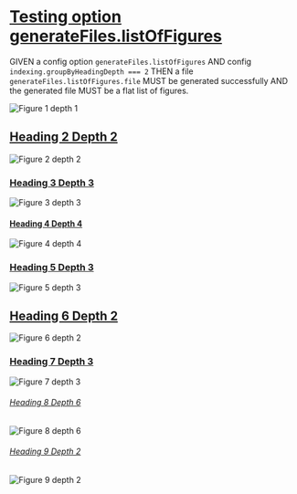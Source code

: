 # [Testing option generateFiles.listOfFigures](#testing-option-generatefileslistoffigures)

GIVEN a config option `generateFiles.listOfFigures`
AND config `indexing.groupByHeadingDepth === 2`
THEN a file `generateFiles.listOfFigures.file` MUST be generated successfully
AND the generated file MUST be a flat list of figures.

![Figure 1 depth 1][1]

## [Heading 2 Depth 2](#heading-2-depth-2)

![Figure 2 depth 2][2]

### [Heading 3 Depth 3](#heading-3-depth-3)

![Figure 3 depth 3][3]

#### [Heading 4 Depth 4](#heading-4-depth-4)

![Figure 4 depth 4][4]

### [Heading 5 Depth 3](#heading-5-depth-3)

![Figure 5 depth 3][5]

## [Heading 6 Depth 2](#heading-6-depth-2)

![Figure 6 depth 2][6]

### [Heading 7 Depth 3](#heading-7-depth-3)

![Figure 7 depth 3][7]

###### [Heading 8 Depth 6](#heading-8-depth-6)

![Figure 8 depth 6][8]

###### [Heading 9 Depth 2](#heading-9-depth-2)

![Figure 9 depth 2][9]

[1]: ./figure1.png

[2]: ./figure2.png

[3]: ./figure3.png

[4]: ./figure4.png

[5]: ./figure5.png

[6]: ./figure6.png

[7]: ./figure7.png

[8]: ./figure8.png

[9]: ./figure9.png
